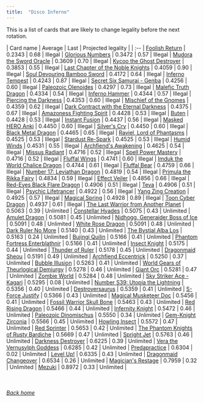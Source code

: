 ```yaml
---
title:  "Disco Inferno"
---
```


This is a list of cards that are likely to change legality before the next rotation.

| Card name | Average | Last | Projected legality |
| :-- |
[Foolish Return](https://db.ygoprodeck.com/card/?search=Foolish%20Return) | 0.2343 | 0.68 | Illegal |
[Glorious Numbers](https://db.ygoprodeck.com/card/?search=Glorious%20Numbers) | 0.3472 | 0.57 | Illegal |
[Mudora the Sword Oracle](https://db.ygoprodeck.com/card/?search=Mudora%20the%20Sword%20Oracle) | 0.3609 | 0.70 | Illegal |
[Kycoo the Ghost Destroyer](https://db.ygoprodeck.com/card/?search=Kycoo%20the%20Ghost%20Destroyer) | 0.3853 | 0.55 | Illegal |
[Last Chapter of the Noble Knights](https://db.ygoprodeck.com/card/?search=Last%20Chapter%20of%20the%20Noble%20Knights) | 0.4059 | 0.90 | Illegal |
[Soul Devouring Bamboo Sword](https://db.ygoprodeck.com/card/?search=Soul%20Devouring%20Bamboo%20Sword) | 0.4172 | 0.64 | Illegal |
[Inferno Tempest](https://db.ygoprodeck.com/card/?search=Inferno%20Tempest) | 0.4243 | 0.87 | Illegal |
[Secret Six Samurai - Genba](https://db.ygoprodeck.com/card/?search=Secret%20Six%20Samurai%20-%20Genba) | 0.4256 | 0.60 | Illegal |
[Paleozoic Olenoides](https://db.ygoprodeck.com/card/?search=Paleozoic%20Olenoides) | 0.4297 | 0.73 | Illegal |
[Malefic Truth Dragon](https://db.ygoprodeck.com/card/?search=Malefic%20Truth%20Dragon) | 0.4334 | 0.54 | Illegal |
[Inferno Hammer](https://db.ygoprodeck.com/card/?search=Inferno%20Hammer) | 0.4344 | 0.57 | Illegal |
[Piercing the Darkness](https://db.ygoprodeck.com/card/?search=Piercing%20the%20Darkness) | 0.4353 | 0.60 | Illegal |
[Mischief of the Gnomes](https://db.ygoprodeck.com/card/?search=Mischief%20of%20the%20Gnomes) | 0.4359 | 0.62 | Illegal |
[Dark Contract with the Eternal Darkness](https://db.ygoprodeck.com/card/?search=Dark%20Contract%20with%20the%20Eternal%20Darkness) | 0.4375 | 0.67 | Illegal |
[Amazoness Fighting Spirit](https://db.ygoprodeck.com/card/?search=Amazoness%20Fighting%20Spirit) | 0.4428 | 0.53 | Illegal |
[Buten](https://db.ygoprodeck.com/card/?search=Buten) | 0.4428 | 0.53 | Illegal |
[Instant Fusion](https://db.ygoprodeck.com/card/?search=Instant%20Fusion) | 0.4437 | 0.56 | Illegal |
[Masked HERO Anki](https://db.ygoprodeck.com/card/?search=Masked%20HERO%20Anki) | 0.4450 | 0.60 | Illegal |
[Silver's Cry](https://db.ygoprodeck.com/card/?search=Silver's%20Cry) | 0.4450 | 0.60 | Illegal |
[Black Metal Dragon](https://db.ygoprodeck.com/card/?search=Black%20Metal%20Dragon) | 0.4465 | 0.65 | Illegal |
[Raviel, Lord of Phantasms](https://db.ygoprodeck.com/card/?search=Raviel,%20Lord%20of%20Phantasms) | 0.4525 | 0.53 | Illegal |
[Stardust Re-Spark](https://db.ygoprodeck.com/card/?search=Stardust%20Re-Spark) | 0.4525 | 0.53 | Illegal |
[Humid Winds](https://db.ygoprodeck.com/card/?search=Humid%20Winds) | 0.4531 | 0.55 | Illegal |
[Archfiend's Awakening](https://db.ygoprodeck.com/card/?search=Archfiend's%20Awakening) | 0.4625 | 0.54 | Illegal |
[Missus Radiant](https://db.ygoprodeck.com/card/?search=Missus%20Radiant) | 0.4716 | 0.52 | Illegal |
[Spell Power Mastery](https://db.ygoprodeck.com/card/?search=Spell%20Power%20Mastery) | 0.4716 | 0.52 | Illegal |
[Fluffal Wings](https://db.ygoprodeck.com/card/?search=Fluffal%20Wings) | 0.4741 | 0.60 | Illegal |
[Imduk the World Chalice Dragon](https://db.ygoprodeck.com/card/?search=Imduk%20the%20World%20Chalice%20Dragon) | 0.4744 | 0.61 | Illegal |
[Fluffal Bear](https://db.ygoprodeck.com/card/?search=Fluffal%20Bear) | 0.4759 | 0.66 | Illegal |
[Number 17: Leviathan Dragon](https://db.ygoprodeck.com/card/?search=Number%2017:%20Leviathan%20Dragon) | 0.4819 | 0.54 | Illegal |
[Primula the Rikka Fairy](https://db.ygoprodeck.com/card/?search=Primula%20the%20Rikka%20Fairy) | 0.4834 | 0.59 | Illegal |
[Effect Veiler](https://db.ygoprodeck.com/card/?search=Effect%20Veiler) | 0.4856 | 0.66 | Illegal |
[Red-Eyes Black Flare Dragon](https://db.ygoprodeck.com/card/?search=Red-Eyes%20Black%20Flare%20Dragon) | 0.4906 | 0.51 | Illegal |
[Teva](https://db.ygoprodeck.com/card/?search=Teva) | 0.4906 | 0.51 | Illegal |
[Psychic Lifetrancer](https://db.ygoprodeck.com/card/?search=Psychic%20Lifetrancer) | 0.4922 | 0.56 | Illegal |
[Yang Zing Creation](https://db.ygoprodeck.com/card/?search=Yang%20Zing%20Creation) | 0.4925 | 0.57 | Illegal |
[Magical Spring](https://db.ygoprodeck.com/card/?search=Magical%20Spring) | 0.4928 | 0.89 | Illegal |
[Toon Cyber Dragon](https://db.ygoprodeck.com/card/?search=Toon%20Cyber%20Dragon) | 0.4937 | 0.61 | Illegal |
[The Last Warrior from Another Planet](https://db.ygoprodeck.com/card/?search=The%20Last%20Warrior%20from%20Another%20Planet) | 0.5063 | 0.39 | Unlimited |
[Constellar Hyades](https://db.ygoprodeck.com/card/?search=Constellar%20Hyades) | 0.5075 | 0.43 | Unlimited |
[Amulet Dragon](https://db.ygoprodeck.com/card/?search=Amulet%20Dragon) | 0.5081 | 0.45 | Unlimited |
[Nidhogg, Generaider Boss of Ice](https://db.ygoprodeck.com/card/?search=Nidhogg,%20Generaider%20Boss%20of%20Ice) | 0.5091 | 0.48 | Unlimited |
[White Rose Dragon](https://db.ygoprodeck.com/card/?search=White%20Rose%20Dragon) | 0.5091 | 0.48 | Unlimited |
[Dark Ruler No More](https://db.ygoprodeck.com/card/?search=Dark%20Ruler%20No%20More) | 0.5140 | 0.43 | Unlimited |
[The Bystial Alba Los](https://db.ygoprodeck.com/card/?search=The%20Bystial%20Alba%20Los) | 0.5163 | 0.24 | Unlimited |
[Bujingi Quilin](https://db.ygoprodeck.com/card/?search=Bujingi%20Quilin) | 0.5166 | 0.41 | Unlimited |
[Phantom Fortress Enterblathnir](https://db.ygoprodeck.com/card/?search=Phantom%20Fortress%20Enterblathnir) | 0.5166 | 0.41 | Unlimited |
[Insect Knight](https://db.ygoprodeck.com/card/?search=Insect%20Knight) | 0.5175 | 0.44 | Unlimited |
[Thunder of Ruler](https://db.ygoprodeck.com/card/?search=Thunder%20of%20Ruler) | 0.5178 | 0.45 | Unlimited |
[Dragonmaid Sheou](https://db.ygoprodeck.com/card/?search=Dragonmaid%20Sheou) | 0.5191 | 0.49 | Unlimited |
[Archfiend Eccentrick](https://db.ygoprodeck.com/card/?search=Archfiend%20Eccentrick) | 0.5250 | 0.37 | Unlimited |
[Bubble Illusion](https://db.ygoprodeck.com/card/?search=Bubble%20Illusion) | 0.5263 | 0.41 | Unlimited |
[World Gears of Theurlogical Demiurgy](https://db.ygoprodeck.com/card/?search=World%20Gears%20of%20Theurlogical%20Demiurgy) | 0.5278 | 0.46 | Unlimited |
[Giant Orc](https://db.ygoprodeck.com/card/?search=Giant%20Orc) | 0.5281 | 0.47 | Unlimited |
[Zombie World](https://db.ygoprodeck.com/card/?search=Zombie%20World) | 0.5284 | 0.48 | Unlimited |
[Sky Striker Ace - Kagari](https://db.ygoprodeck.com/card/?search=Sky%20Striker%20Ace%20-%20Kagari) | 0.5295 | 0.08 | Unlimited |
[Number S39: Utopia the Lightning](https://db.ygoprodeck.com/card/?search=Number%20S39:%20Utopia%20the%20Lightning) | 0.5356 | 0.40 | Unlimited |
[Destroyersaurus](https://db.ygoprodeck.com/card/?search=Destroyersaurus) | 0.5359 | 0.41 | Unlimited |
[S-Force Justify](https://db.ygoprodeck.com/card/?search=S-Force%20Justify) | 0.5366 | 0.43 | Unlimited |
[Magical Musketeer Doc](https://db.ygoprodeck.com/card/?search=Magical%20Musketeer%20Doc) | 0.5456 | 0.41 | Unlimited |
[Fossil Warrior Skull Bone](https://db.ygoprodeck.com/card/?search=Fossil%20Warrior%20Skull%20Bone) | 0.5463 | 0.43 | Unlimited |
[Red Rising Dragon](https://db.ygoprodeck.com/card/?search=Red%20Rising%20Dragon) | 0.5466 | 0.44 | Unlimited |
[Infernity Knight](https://db.ygoprodeck.com/card/?search=Infernity%20Knight) | 0.5472 | 0.46 | Unlimited |
[Paleozoic Dinomischus](https://db.ygoprodeck.com/card/?search=Paleozoic%20Dinomischus) | 0.5550 | 0.34 | Unlimited |
[Gem-Knight Zirconia](https://db.ygoprodeck.com/card/?search=Gem-Knight%20Zirconia) | 0.5566 | 0.45 | Unlimited |
[Howling Insect](https://db.ygoprodeck.com/card/?search=Howling%20Insect) | 0.5572 | 0.47 | Unlimited |
[Red Sprinter](https://db.ygoprodeck.com/card/?search=Red%20Sprinter) | 0.5653 | 0.42 | Unlimited |
[The Phantom Knights of Rusty Bardiche](https://db.ygoprodeck.com/card/?search=The%20Phantom%20Knights%20of%20Rusty%20Bardiche) | 0.5669 | 0.47 | Unlimited |
[Spright Jet](https://db.ygoprodeck.com/card/?search=Spright%20Jet) | 0.5763 | 0.46 | Unlimited |
[Darkness Destroyer](https://db.ygoprodeck.com/card/?search=Darkness%20Destroyer) | 0.6225 | 0.39 | Unlimited |
[Vera the Vernusylph Goddess](https://db.ygoprodeck.com/card/?search=Vera%20the%20Vernusylph%20Goddess) | 0.6285 | 0.42 | Unlimited |
[Predapractice](https://db.ygoprodeck.com/card/?search=Predapractice) | 0.6304 | 0.02 | Unlimited |
[Level Up!](https://db.ygoprodeck.com/card/?search=Level%20Up!) | 0.6335 | 0.43 | Unlimited |
[Dragonmaid Changeover](https://db.ygoprodeck.com/card/?search=Dragonmaid%20Changeover) | 0.6534 | 0.26 | Unlimited |
[Magician's Restage](https://db.ygoprodeck.com/card/?search=Magician's%20Restage) | 0.7959 | 0.32 | Unlimited |
[Mezuki](https://db.ygoprodeck.com/card/?search=Mezuki) | 0.8972 | 0.33 | Unlimited |

<br>

###### [Back home](index)